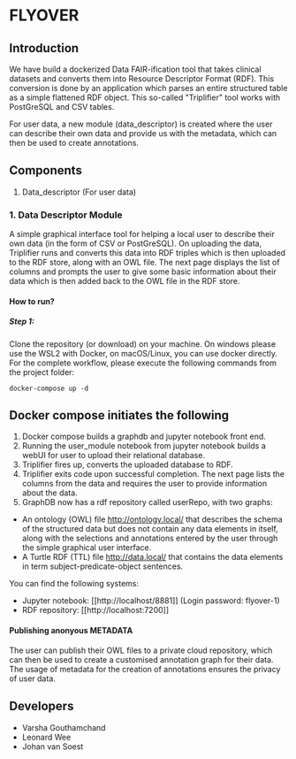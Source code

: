 # FLYOVER

## Introduction

We have build a dockerized Data FAIR-ification tool that takes clinical datasets and converts them into Resource Descriptor Format (RDF). This conversion is done by an application which parses an entire structured table as a simple flattened RDF object. This so-called "Triplifier" tool works with PostGreSQL and CSV tables.

For user data, a new module (data_descriptor) is created where the user can describe their own data and provide us with the metadata, which can then be used to create annotations.

## Components

1. Data_descriptor (For user data)

### 1. Data Descriptor Module
A simple graphical interface tool for helping a local user to describe their own data (in the form of CSV or PostGreSQL). On uploading the data, Triplifier runs and converts this data into RDF triples which is then uploaded to the RDF store, along with an OWL file. The next page displays the list of columns and prompts the user to give some basic information about their data which is then added back to the OWL file in the RDF store.  

#### How to run?

##### Step 1:
Clone the repository (or download) on your machine. On windows please use the WSL2 with Docker, on macOS/Linux, you can use docker directly.
For the complete workflow, please execute the following commands from the project folder:
```
docker-compose up -d
```

## Docker compose initiates the following

1. Docker compose builds a graphdb and jupyter notebook front end.
2. Running the user_module notebook from jupyter notebook builds a webUI for user to upload their relational database.
3. Triplifier fires up, converts the uploaded database to RDF.
4. Triplifier exits code upon successful completion. The next page lists the columns from the data and requires the user to provide information about the data. 
5. GraphDB now has a rdf repository called userRepo, with two graphs:

- An ontology (OWL) file <http://ontology.local/> that describes the schema of the structured data but does not contain any data elements in itself, along with the selections and annotations entered by the user through the simple graphical user interface.
- A Turtle RDF (TTL) file <http://data.local/> that contains the data elements in term subject-predicate-object sentences.

You can find the following systems:
* Jupyter notebook: [[http://localhost/8881]] (Login password: flyover-1)
* RDF repository: [[http://localhost:7200]]

#### Publishing anonyous METADATA
The user can publish their OWL files to a private cloud repository, which can then be used to create a customised annotation graph for their data. The usage of metadata for the creation of annotations ensures the privacy of user data.

## Developers

- Varsha Gouthamchand
- Leonard Wee
- Johan van Soest



